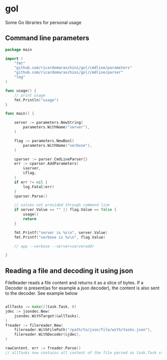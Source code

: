 # gol
Some Go libraries for personal usage

## Command line parameters

```go
package main

import (
	"fmt"
	"github.com/ricardomaraschini/gol/cmdline/parameters"
	"github.com/ricardomaraschini/gol/cmdline/parser"
	"log"
)

func usage() {
	// print usage
	fmt.Println("usage")
}

func main() {

	server := parameters.NewString(
		parameters.WithName("server"),
	)

	flag := parameters.NewBool(
		parameters.WithName("verbose"),
	)

	cparser := parser.CmdLineParser{}
	err := cparser.AddParameters(
		&server,
		&flag,
	)
	if err != nil {
		log.Fatal(err)
	}
	cparser.Parse()

	// values not provided through command line
	if server.Value == "" || flag.Value == false {
		usage()
		return
	}

	fmt.Printf("server is %s\n", server.Value)
	fmt.Printf("verbose is %v\n", flag.Value)

	// app --verbose --server=serveraddr

}
```

## Reading a file and decoding it using json

FileReader reads a file content and returns it as a slice of bytes. If a
Decoder is present(as for example a json decoder), the content is also
sent to the decoder. See example below

```go

allTasks := make([]task.Task, 0)
jdec := jsondec.New(
	jsondec.WithTarget(&allTasks),
)
freader := filereader.New(
	filereader.WithFilePath("/path/to/json/file/with/tasks.json"),
	filereader.WithDecoder(&jdec),
)

rawContent, err := freader.Parse()
// allTasks now contains all content of the file parsed as task.Task struct
```
